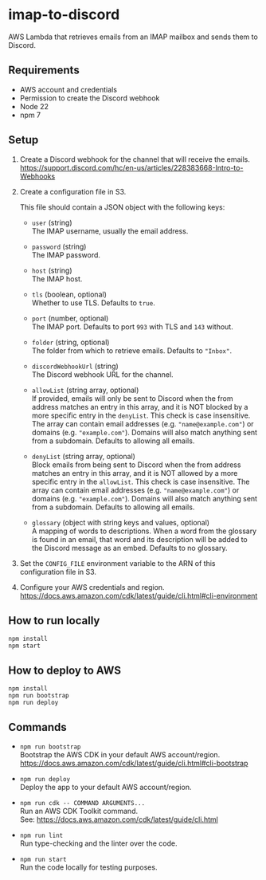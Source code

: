 # imap-to-discord

AWS Lambda that retrieves emails from an IMAP mailbox and sends them to Discord.

## Requirements

- AWS account and credentials
- Permission to create the Discord webhook
- Node 22
- npm 7

## Setup

1. Create a Discord webhook for the channel that will receive the emails.  
   https://support.discord.com/hc/en-us/articles/228383668-Intro-to-Webhooks

2. Create a configuration file in S3.

   This file should contain a JSON object with the following keys:

   - `user` (string)  
     The IMAP username, usually the email address.

   - `password` (string)  
     The IMAP password.

   - `host` (string)  
     The IMAP host.

   - `tls` (boolean, optional)  
     Whether to use TLS. Defaults to `true`.

   - `port` (number, optional)  
     The IMAP port. Defaults to port `993` with TLS and `143` without.

   - `folder` (string, optional)  
     The folder from which to retrieve emails. Defaults to `"Inbox"`.

   - `discordWebhookUrl` (string)  
     The Discord webhook URL for the channel.

   - `allowList` (string array, optional)  
     If provided, emails will only be sent to Discord when the from address matches an entry in this array, and it is NOT blocked by a more specific entry in the `denyList`. This check is case insensitive. The array can contain email addresses (e.g. `"name@example.com"`) or domains (e.g. `"example.com"`). Domains will also match anything sent from a subdomain. Defaults to allowing all emails.

   - `denyList` (string array, optional)  
     Block emails from being sent to Discord when the from address matches an entry in this array, and it is NOT allowed by a more specific entry in the `allowList`. This check is case insensitive. The array can contain email addresses (e.g. `"name@example.com"`) or domains (e.g. `"example.com"`). Domains will also match anything sent from a subdomain. Defaults to allowing all emails.

   - `glossary` (object with string keys and values, optional)  
     A mapping of words to descriptions. When a word from the glossary is found in an email, that word and its description will be added to the Discord message as an embed. Defaults to no glossary.

3. Set the `CONFIG_FILE` environment variable to the ARN of this configuration file in S3.

4. Configure your AWS credentials and region.  
   https://docs.aws.amazon.com/cdk/latest/guide/cli.html#cli-environment

## How to run locally

```
npm install
npm start
```

## How to deploy to AWS

```
npm install
npm run bootstrap
npm run deploy
```

## Commands

- `npm run bootstrap`  
  Bootstrap the AWS CDK in your default AWS account/region.  
  https://docs.aws.amazon.com/cdk/latest/guide/cli.html#cli-bootstrap

- `npm run deploy`  
  Deploy the app to your default AWS account/region.

- `npm run cdk -- COMMAND ARGUMENTS...`  
  Run an AWS CDK Toolkit command.  
  See: https://docs.aws.amazon.com/cdk/latest/guide/cli.html

- `npm run lint`  
  Run type-checking and the linter over the code.

- `npm run start`  
  Run the code locally for testing purposes.

